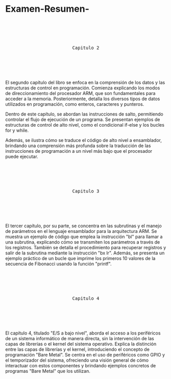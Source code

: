 # Examen-Resumen-
<pre>

	<p align=center>

Capitulo 2

	</p>

</pre>

El segundo capítulo del libro se enfoca en la comprensión de los datos y las estructuras de control en programación. Comienza explicando los modos de direccionamiento del procesador ARM, que son fundamentales para acceder a la memoria. Posteriormente, detalla los diversos tipos de datos utilizados en programación, como enteros, caracteres y punteros.

Dentro de este capítulo, se abordan las instrucciones de salto, permitiendo controlar el flujo de ejecución de un programa. Se presentan ejemplos de estructuras de control de alto nivel, como el condicional if-else y los bucles for y while.

Además, se ilustra cómo se traduce el código de alto nivel a ensamblador, brindando una comprensión más profunda sobre la traducción de las instrucciones de programación a un nivel más bajo que el procesador puede ejecutar.

<pre>

	<p align=center>

Capitulo 3

	</p>

</pre>

El tercer capítulo, por su parte, se concentra en las subrutinas y el manejo de parámetros en el lenguaje ensamblador para la arquitectura ARM. Se muestra un ejemplo de código que emplea la instrucción "bl" para llamar a una subrutina, explicando cómo se transmiten los parámetros a través de los registros. También se detalla el procedimiento para recuperar registros y salir de la subrutina mediante la instrucción "bx lr". Además, se presenta un ejemplo práctico de un bucle que imprime los primeros 10 valores de la secuencia de Fibonacci usando la función "printf".

<pre>

	<p align=center>

Capitulo 4

	</p>

</pre>

El capítulo 4, titulado "E/S a bajo nivel", aborda el acceso a los periféricos de un sistema informático de manera directa, sin la intervención de las capas de librerías o el kernel del sistema operativo. Explica la distinción entre las capas de librerías y el kernel, introduciendo el concepto de programación "Bare Metal". Se centra en el uso de periféricos como GPIO y el temporizador del sistema, ofreciendo una visión general de cómo interactuar con estos componentes y brindando ejemplos concretos de programas "Bare Metal" que los utilizan.
